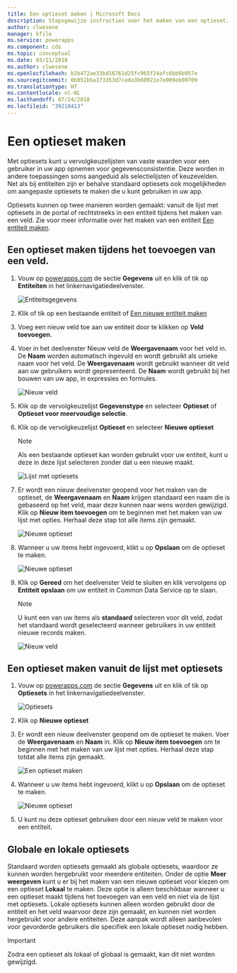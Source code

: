 ```yaml
---
title: Een optieset maken | Microsoft Docs
description: Stapsgewijze instructies voor het maken van een optieset.
author: clwesene
manager: kfile
ms.service: powerapps
ms.component: cds
ms.topic: conceptual
ms.date: 03/21/2018
ms.author: clwesene
ms.openlocfilehash: b2b472ae33bd16761d25fc965f24afc6bb9b957e
ms.sourcegitcommit: 0b051bba173353d7ceda3b60921e7e009eb00709
ms.translationtype: HT
ms.contentlocale: nl-NL
ms.lasthandoff: 07/24/2018
ms.locfileid: "39218413"
---
```

# <a name="create-an-option-set"></a>Een optieset maken

Met optiesets kunt u vervolgkeuzelijsten van vaste waarden voor een gebruiker in uw app opnemen voor gegevensconsistentie. Deze worden in andere toepassingen soms aangeduid als selectielijsten of keuzevelden. Net als bij entiteiten zijn er behalve standaard optiesets ook mogelijkheden om aangepaste optiesets te maken die u kunt gebruiken in uw app.

Optiesets kunnen op twee manieren worden gemaakt: vanuit de lijst met optiesets in de portal of rechtstreeks in een entiteit tijdens het maken van een veld. Zie voor meer informatie over het maken van een entiteit [Een entiteit maken](data-platform-create-entity.md).

## <a name="creating-an-option-set-while-adding-a-field"></a>Een optieset maken tijdens het toevoegen van een veld.

1. Vouw op [powerapps.com](https://web.powerapps.com?utm_source=padocs&utm_medium=linkinadoc&utm_campaign=referralsfromdoc) de sectie **Gegevens** uit en klik of tik op **Entiteiten** in het linkernavigatiedeelvenster.

    ![Entiteitsgegevens](./media/data-platform-cds-create-entity/entitylist.png "Entiteitslijst")

2. Klik of tik op een bestaande entiteit of [Een nieuwe entiteit maken](data-platform-create-entity.md)

3. Voeg een nieuw veld toe aan uw entiteit door te klikken op **Veld toevoegen**.

4. Voer in het deelvenster Nieuw veld de **Weergavenaam** voor het veld in. De **Naam** worden automatisch ingevuld en wordt gebruikt als unieke naam voor het veld. De **Weergavenaam** wordt gebruikt wanneer dit veld aan uw gebruikers wordt gepresenteerd. De **Naam** wordt gebruikt bij het bouwen van uw app, in expressies en formules.

    ![Nieuw veld](./media/data-platform-cds-create-entity/newfieldpanel.png "deelvenster Nieuw veld")

5. Klik op de vervolgkeuzelijst **Gegevenstype** en selecteer **Optieset** of **Optieset voor meervoudige selectie**.

6. Klik op de vervolgkeuzelijst **Optieset** en selecteer **Nieuwe optieset**

    > [!NOTE]
    > Als een bestaande optieset kan worden gebruikt voor uw entiteit, kunt u deze in deze lijst selecteren zonder dat u een nieuwe maakt.

    ![Lijst met optiesets](./media/data-platform-cds-newoptionset/fieldpanel-1.png "Lijst met optiesets")

7. Er wordt een nieuw deelvenster geopend voor het maken van de optieset, de **Weergavenaam** en **Naam** krijgen standaard een naam die is gebaseerd op het veld, maar deze kunnen naar wens worden gewijzigd. Klik op **Nieuw item toevoegen** om te beginnen met het maken van uw lijst met opties. Herhaal deze stap tot alle items zijn gemaakt.

    ![Nieuwe optieset](./media/data-platform-cds-newoptionset/field-optionsetpanel.png "Nieuwe optieset")

8. Wanneer u uw items hebt ingevoerd, klikt u op **Opslaan** om de optieset te maken.

    ![Nieuwe optieset](./media/data-platform-cds-newoptionset/field-optionsetpanel-values.png "Nieuwe optie is ingesteld")

9. Klik op **Gereed** om het deelvenster Veld te sluiten en klik vervolgens op **Entiteit opslaan** om uw entiteit in Common Data Service op te slaan.

    > [!NOTE]
    > U kunt een van uw items als **standaard** selecteren voor dit veld, zodat het standaard wordt geselecteerd wanneer gebruikers in uw entiteit nieuwe records maken.

    ![Nieuw veld](./media/data-platform-cds-newoptionset/fieldpanel-2.png "Deelvenster Nieuw veld")

## <a name="creating-an-option-set-from-the-option-set-list"></a>Een optieset maken vanuit de lijst met optiesets

1. Vouw op [powerapps.com](https://web.powerapps.com?utm_source=padocs&utm_medium=linkinadoc&utm_campaign=referralsfromdoc) de sectie **Gegevens** uit en klik of tik op **Optiesets** in het linkernavigatiedeelvenster.

    ![Optiesets](./media/data-platform-cds-newoptionset/optionsetlist.png "Lijst met optiesets")

2. Klik op **Nieuwe optieset**

3. Er wordt een nieuw deelvenster geopend om de optieset te maken. Voer de **Weergavenaam** en **Naam** in. Klik op **Nieuw item toevoegen** om te beginnen met het maken van uw lijst met opties. Herhaal deze stap totdat alle items zijn gemaakt.

    ![Een optieset maken](./media/data-platform-cds-newoptionset/optionset-create.png "Een optieset maken")

4. Wanneer u uw items hebt ingevoerd, klikt u op **Opslaan** om de optieset te maken.

    ![Nieuwe optieset](./media/data-platform-cds-newoptionset/optionset-create-values.png "Nieuwe optieset")

5. U kunt nu deze optieset gebruiken door een nieuw veld te maken voor een entiteit.

## <a name="global-and-local-option-sets"></a>Globale en lokale optiesets

Standaard worden optiesets gemaakt als globale optiesets, waardoor ze kunnen worden hergebruikt voor meerdere entiteiten. Onder de optie **Meer weergeven** kunt u er bij het maken van een nieuwe optieset voor kiezen om een optieset **Lokaal** te maken. Deze optie is alleen beschikbaar wanneer u een optieset maakt tijdens het toevoegen van een veld en niet via de lijst met optiesets. Lokale optiesets kunnen alleen worden gebruikt door de entiteit en het veld waarvoor deze zijn gemaakt, en kunnen niet worden hergebruikt voor andere entiteiten. Deze aanpak wordt alleen aanbevolen voor gevorderde gebruikers die specifiek een lokale optieset nodig hebben.

> [!IMPORTANT]
> Zodra een optieset als lokaal of globaal is gemaakt, kan dit niet worden gewijzigd.